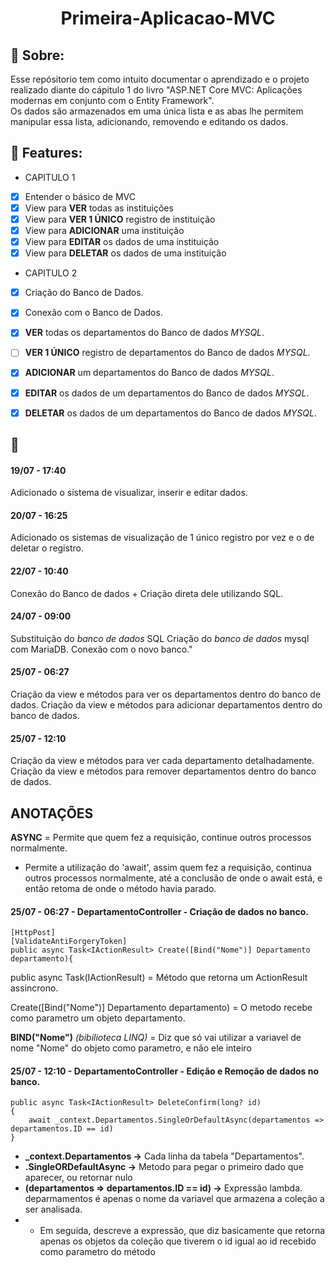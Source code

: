 <h1 align="center"> Primeira-Aplicacao-MVC </h1>

## :scroll: Sobre: 
Esse repósitorio tem como intuito documentar o aprendizado e o projeto realizado diante do cápitulo 1 do livro "ASP.NET Core MVC: Aplicações modernas em conjunto com o Entity Framework".<br>
Os dados são armazenados em uma única lista e as abas lhe permitem manipular essa lista, adicionando, removendo e editando os dados.<br>

## :newspaper: Features:

- CAPITULO 1
- [x] Entender o básico de MVC
- [x] View para **VER** todas as instituições
- [x] View para **VER 1 ÚNICO** registro de instituição
- [x] View para **ADICIONAR** uma instituição
- [x] View para **EDITAR** os dados de uma instituição
- [x] View para **DELETAR** os dados de uma instituição

- CAPITULO 2
- [x] Criação do Banco de Dados.
- [x] Conexão com o Banco de Dados.

- [X] **VER** todas os departamentos do Banco de dados *MYSQL*.
- [ ] **VER 1 ÚNICO** registro de departamentos do Banco de dados *MYSQL*.
- [X] **ADICIONAR** um departamentos do Banco de dados *MYSQL*.
- [x] **EDITAR** os dados de um departamentos do Banco de dados *MYSQL*.
- [x] **DELETAR** os dados de um departamentos do Banco de dados *MYSQL*.

## :scroll:
#### 19/07 - 17:40 
Adicionado o sistema de visualizar, inserir e editar dados.

#### 20/07 - 16:25
Adicionado os sistemas de visualização de 1 único registro por vez e o de deletar o registro.

#### 22/07 - 10:40
Conexão do Banco de dados + Criação direta dele utilizando SQL.

#### 24/07 - 09:00
Substituição do *banco de dados* SQL
Criação do *banco de dados* mysql com MariaDB.
Conexão com o novo banco."

#### 25/07 - 06:27
Criação da view e métodos para ver os departamentos dentro do banco de dados.
Criação da view e métodos para adicionar departamentos dentro do banco de dados.

#### 25/07 - 12:10
Criação da view e métodos para ver cada departamento detalhadamente.
Criação da view e métodos para remover departamentos dentro do banco de dados.

## ANOTAÇÕES

**ASYNC** = Permite que quem fez a requisição, continue outros processos normalmente.
- Permite a utilização do 'await', assim quem fez a requisição, continua outros processos normalmente, até a conclusão de onde o await está, e então retoma de onde o método havia parado.

#### 25/07 - 06:27 - DepartamentoController - Criação de dados no banco.
```
[HttpPost]
[ValidateAntiForgeryToken]
public async Task<IActionResult> Create([Bind("Nome")] Departamento departamento){
```
public async Task(IActionResult) = Método que retorna um ActionResult assincrono.

Create([Bind("Nome")] Departamento departamento) = O metodo recebe como parametro um objeto departamento.

**BIND("Nome")** *(bibilioteca LINQ)* = Diz que só vai utilizar a variavel de nome "Nome" do objeto como parametro, e não ele inteiro

#### 25/07 - 12:10 - DepartamentoController - Edição e Remoção de dados no banco.
```
public async Task<IActionResult> DeleteConfirm(long? id)
{
	await _context.Departamentos.SingleOrDefaultAsync(departamentos => departamentos.ID == id)
}
```
- **_context.Departamentos ->** Cada linha da tabela "Departamentos".
- **.SingleORDefaultAsync ->** Metodo para pegar o primeiro dado que aparecer, ou retornar nulo
- **(departamentos => departamentos.ID == id) ->** Expressão lambda. deparmamentos é apenas o nome da variavel que armazena a coleção a ser analisada.
- - Em seguida, descreve a expressão, que diz basicamente que retorna apenas os objetos da coleção que tiverem o id igual ao id recebido como parametro do método